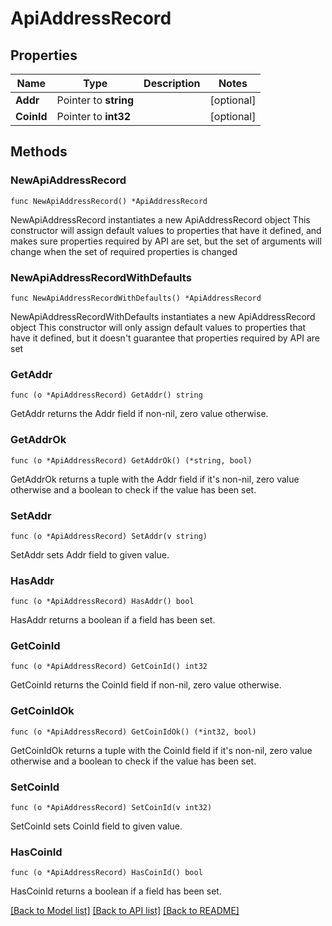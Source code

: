 # ApiAddressRecord

## Properties

Name | Type | Description | Notes
------------ | ------------- | ------------- | -------------
**Addr** | Pointer to **string** |  | [optional] 
**CoinId** | Pointer to **int32** |  | [optional] 

## Methods

### NewApiAddressRecord

`func NewApiAddressRecord() *ApiAddressRecord`

NewApiAddressRecord instantiates a new ApiAddressRecord object
This constructor will assign default values to properties that have it defined,
and makes sure properties required by API are set, but the set of arguments
will change when the set of required properties is changed

### NewApiAddressRecordWithDefaults

`func NewApiAddressRecordWithDefaults() *ApiAddressRecord`

NewApiAddressRecordWithDefaults instantiates a new ApiAddressRecord object
This constructor will only assign default values to properties that have it defined,
but it doesn't guarantee that properties required by API are set

### GetAddr

`func (o *ApiAddressRecord) GetAddr() string`

GetAddr returns the Addr field if non-nil, zero value otherwise.

### GetAddrOk

`func (o *ApiAddressRecord) GetAddrOk() (*string, bool)`

GetAddrOk returns a tuple with the Addr field if it's non-nil, zero value otherwise
and a boolean to check if the value has been set.

### SetAddr

`func (o *ApiAddressRecord) SetAddr(v string)`

SetAddr sets Addr field to given value.

### HasAddr

`func (o *ApiAddressRecord) HasAddr() bool`

HasAddr returns a boolean if a field has been set.

### GetCoinId

`func (o *ApiAddressRecord) GetCoinId() int32`

GetCoinId returns the CoinId field if non-nil, zero value otherwise.

### GetCoinIdOk

`func (o *ApiAddressRecord) GetCoinIdOk() (*int32, bool)`

GetCoinIdOk returns a tuple with the CoinId field if it's non-nil, zero value otherwise
and a boolean to check if the value has been set.

### SetCoinId

`func (o *ApiAddressRecord) SetCoinId(v int32)`

SetCoinId sets CoinId field to given value.

### HasCoinId

`func (o *ApiAddressRecord) HasCoinId() bool`

HasCoinId returns a boolean if a field has been set.


[[Back to Model list]](../README.md#documentation-for-models) [[Back to API list]](../README.md#documentation-for-api-endpoints) [[Back to README]](../README.md)


